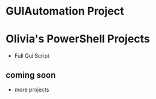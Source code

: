 # GUIAutomation Project
<h1> Olivia's PowerShell Projects </h1>
<ul> <li> Full Gui Script </li> </ul>
<h2> coming soon </h2>
<ul> <li> more projects </li> </ul>
